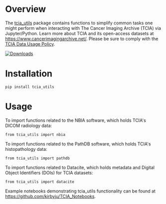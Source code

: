 # Overview
The [tcia_utils](https://pypi.org/project/tcia-utils/) package contains functions to simplify common tasks one might perform when interacting with The Cancer Imaging Archive (TCIA) via Jupyter/Python. Learn more about TCIA and its open-access datasets at https://www.cancerimagingarchive.net/.  Please be sure to comply with the [TCIA Data Usage Policy](https://wiki.cancerimagingarchive.net/x/c4hF).

[![Downloads](https://static.pepy.tech/personalized-badge/tcia-utils?period=month&units=international_system&left_color=blue&right_color=grey&left_text=Downloads%20/%20Month)](https://pepy.tech/project/tcia-utils)

# Installation
```
pip install tcia_utils
```

# Usage

To import functions related to the NBIA software, which holds TCIA's DICOM radiology data:
```
from tcia_utils import nbia
```

To import functions related to the PathDB software, which holds TCIA's histopathology data:
```
from tcia_utils import pathdb
```

To import functions related to Datacite, which holds metadata and Digital Object Identifiers (DOIs) for TCIA datasets:
```
from tcia_utils import datacite
```

Example notebooks demonstrating tcia_utils functionality can be found at https://github.com/kirbyju/TCIA_Notebooks.
